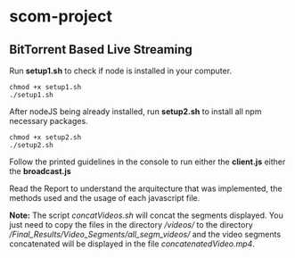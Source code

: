 # scom-project

## BitTorrent Based Live Streaming

Run **setup1.sh** to check if node is installed in your computer.
```
chmod +x setup1.sh
./setup1.sh
```

After nodeJS being already installed, run **setup2.sh** to install all npm necessary packages.
```
chmod +x setup2.sh
./setup2.sh
```

Follow the printed guidelines in the console to run either the **client.js** either the **broadcast.js**

Read the Report to understand the arquitecture that was implemented, the methods used and the usage of each javascript file.

**Note:** The script *concatVideos.sh* will concat the segments displayed. You just need to copy the files in the directory */videos/* to the directory */Final_Results/Video_Segments/all_segm_videos/* and the video segments concatenated will be displayed in the file *concatenatedVideo.mp4*.
